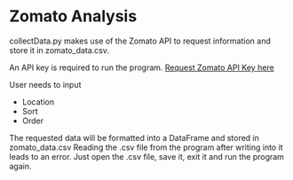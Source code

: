 # Zomato Analysis

collectData.py makes use of the Zomato API to request information and store it in zomato_data.csv.

An API key is required to run the program.
[Request Zomato API Key here](https://developers.zomato.com/api) 

User needs to input 
- Location
- Sort
- Order

The requested data will be formatted into a DataFrame and stored in zomato_data.csv
Reading the .csv file from the program after writing into it leads to an error. Just open the .csv file, save it, exit it and run the program again.

